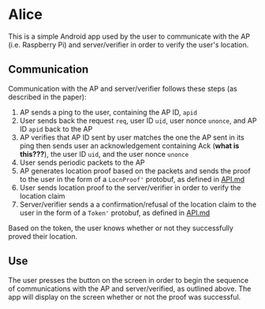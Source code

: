 # Alice

This is a simple Android app used by the user to communicate with the AP (i.e. Raspberry Pi) and server/verifier in order to verify the user's location.

## Communication

Communication with the AP and server/verifier follows these steps (as described in the paper):

1. AP sends a ping to the user, containing the AP ID, `apid`
2. User sends back the request `req`, user ID `uid`, user nonce `unonce`, and AP ID `apid` back to the AP
3. AP verifies that AP ID sent by user matches the one the AP sent in its ping then sends user an acknowledgement containing Ack (**what is this???**), the user ID `uid`, and the user nonce `unonce`
4. User sends periodic packets to the AP
5. AP generates location proof based on the packets and sends the proof to the user in the form of a `LocnProof'` protobuf, as defined in [API.md](https://github.com/oxjhc/rabbits/blob/master/server/API.md#relevant-schemas)
6. User sends location proof to the server/verifier in order to verify the location claim
7. Server/verifier sends a a confirmation/refusal of the location claim to the user in the form of a `Token'` protobuf, as defined in [API.md](https://github.com/oxjhc/rabbits/blob/master/server/API.md#relevant-schemas)

Based on the token, the user knows whether or not they successfully proved their location.

## Use

The user presses the button on the screen in order to begin the sequence of communications with the AP and server/verified, as outlined above. The app will display on the screen whether or not the proof was successful.